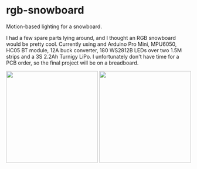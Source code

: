 # rgb-snowboard

Motion-based lighting for a snowboard.

I had a few spare parts lying around, and I thought an RGB snowboard would be pretty cool. Currently using and Arduino Pro Mini, MPU6050, HC05 BT module, 12A buck converter, 180 WS2812B LEDs over two 1.5M strips and a 3S 2.2Ah Turnigy LiPo. I unfortunately don't have time for a PCB order, so the final project will be on a breadboard.

<img src="https://download.mckeogh.tech/IMG_20161216_122855.jpg" width="250">
<img src="https://download.mckeogh.tech/IMG_20161221_163130.jpg" width="250">
